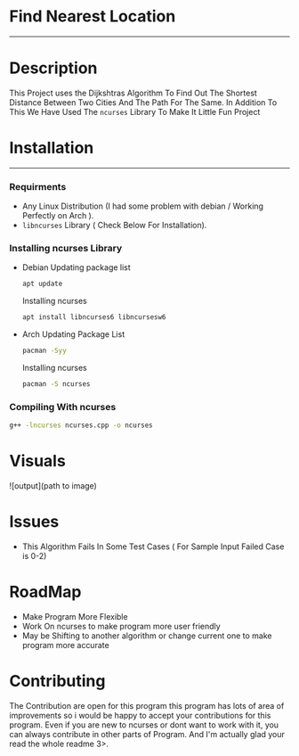 # Find Nearest Location 
---
# Description
This Project uses the Dijkshtras Algorithm To Find Out The Shortest Distance Between Two Cities And The Path For The Same. 
In Addition To This We Have Used The  `ncurses` Library To Make It Little Fun Project

# Installation 
---
### Requirments 
 - Any Linux Distribution (I had some problem with debian / Working Perfectly on Arch ).
 - `libncurses` Library ( Check Below For Installation).

### Installing ncurses Library 
 - Debian 
   Updating package list
   ```sh
   apt update
   ```
   Installing ncurses
   ```sh
   apt install libncurses6 libncursesw6
   ```
- Arch 
    Updating Package List
    ```sh
    pacman -Syy
    ```
    Installing ncurses
    ```sh
    pacman -S ncurses
    ```
### Compiling With ncurses
```sh
g++ -lncurses ncurses.cpp -o ncurses
```

# Visuals
![output](path to image)

# Issues
 - This Algorithm Fails In Some Test Cases ( For Sample Input Failed Case is 0-2)
 
# RoadMap
 - Make Program More Flexible 
 - Work On ncurses to make program more user friendly
 - May be Shifting to another algorithm or change current one to make program more accurate

# Contributing 
 The Contribution are open for this program this program has lots of area of improvements so i would be happy to accept your contributions for this program.
 Even if you are new to ncurses or dont want to work with it, you can always contribute in other parts of Program.
 And I'm actually glad your read the whole readme 3>.


